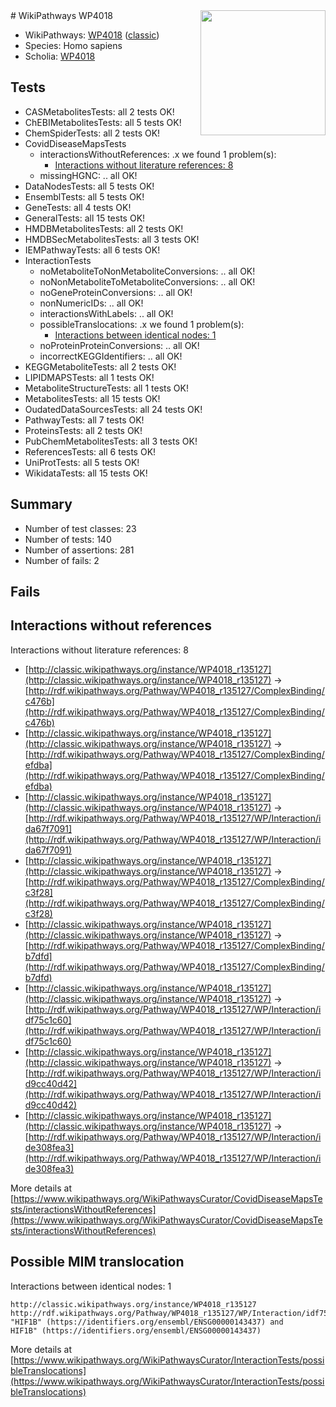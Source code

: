 <img style="float: right; width: 200px" src="https://cms-assets.nporadio.nl/npo3fm/NPO-Serious-Request-Logo-Groen-Ik-Steun-RGB.png" />
# WikiPathways WP4018

* WikiPathways: [WP4018](https://wikipathways.org/pathways/WP4018) ([classic](https://classic.wikipathways.org/instance/WP4018))
* Species: Homo sapiens
* Scholia: [WP4018](https://scholia.toolforge.org/wikipathways/WP4018)
## Tests
* CASMetabolitesTests: all 2 tests OK!
* ChEBIMetabolitesTests: all 5 tests OK!
* ChemSpiderTests: all 2 tests OK!
* CovidDiseaseMapsTests
    * interactionsWithoutReferences: .x we found 1 problem(s):
        * [Interactions without literature references: 8](#2e295936)
    * missingHGNC: .. all OK!
* DataNodesTests: all 5 tests OK!
* EnsemblTests: all 5 tests OK!
* GeneTests: all 4 tests OK!
* GeneralTests: all 15 tests OK!
* HMDBMetabolitesTests: all 2 tests OK!
* HMDBSecMetabolitesTests: all 3 tests OK!
* IEMPathwayTests: all 6 tests OK!
* InteractionTests
    * noMetaboliteToNonMetaboliteConversions: .. all OK!
    * noNonMetaboliteToMetaboliteConversions: .. all OK!
    * noGeneProteinConversions: .. all OK!
    * nonNumericIDs: .. all OK!
    * interactionsWithLabels: .. all OK!
    * possibleTranslocations: .x we found 1 problem(s):
        * [Interactions between identical nodes: 1](#1c118206)
    * noProteinProteinConversions: .. all OK!
    * incorrectKEGGIdentifiers: .. all OK!
* KEGGMetaboliteTests: all 2 tests OK!
* LIPIDMAPSTests: all 1 tests OK!
* MetaboliteStructureTests: all 1 tests OK!
* MetabolitesTests: all 15 tests OK!
* OudatedDataSourcesTests: all 24 tests OK!
* PathwayTests: all 7 tests OK!
* ProteinsTests: all 2 tests OK!
* PubChemMetabolitesTests: all 3 tests OK!
* ReferencesTests: all 6 tests OK!
* UniProtTests: all 5 tests OK!
* WikidataTests: all 15 tests OK!


## Summary

* Number of test classes: 23
* Number of tests: 140
* Number of assertions: 281
* Number of fails: 2

## Fails

<a name="2e295936" />

## Interactions without references

Interactions without literature references: 8

* [http://classic.wikipathways.org/instance/WP4018_r135127](http://classic.wikipathways.org/instance/WP4018_r135127) -> [http://rdf.wikipathways.org/Pathway/WP4018_r135127/ComplexBinding/c476b](http://rdf.wikipathways.org/Pathway/WP4018_r135127/ComplexBinding/c476b)
* [http://classic.wikipathways.org/instance/WP4018_r135127](http://classic.wikipathways.org/instance/WP4018_r135127) -> [http://rdf.wikipathways.org/Pathway/WP4018_r135127/ComplexBinding/efdba](http://rdf.wikipathways.org/Pathway/WP4018_r135127/ComplexBinding/efdba)
* [http://classic.wikipathways.org/instance/WP4018_r135127](http://classic.wikipathways.org/instance/WP4018_r135127) -> [http://rdf.wikipathways.org/Pathway/WP4018_r135127/WP/Interaction/ida67f7091](http://rdf.wikipathways.org/Pathway/WP4018_r135127/WP/Interaction/ida67f7091)
* [http://classic.wikipathways.org/instance/WP4018_r135127](http://classic.wikipathways.org/instance/WP4018_r135127) -> [http://rdf.wikipathways.org/Pathway/WP4018_r135127/ComplexBinding/c3f28](http://rdf.wikipathways.org/Pathway/WP4018_r135127/ComplexBinding/c3f28)
* [http://classic.wikipathways.org/instance/WP4018_r135127](http://classic.wikipathways.org/instance/WP4018_r135127) -> [http://rdf.wikipathways.org/Pathway/WP4018_r135127/ComplexBinding/b7dfd](http://rdf.wikipathways.org/Pathway/WP4018_r135127/ComplexBinding/b7dfd)
* [http://classic.wikipathways.org/instance/WP4018_r135127](http://classic.wikipathways.org/instance/WP4018_r135127) -> [http://rdf.wikipathways.org/Pathway/WP4018_r135127/WP/Interaction/idf75c1c60](http://rdf.wikipathways.org/Pathway/WP4018_r135127/WP/Interaction/idf75c1c60)
* [http://classic.wikipathways.org/instance/WP4018_r135127](http://classic.wikipathways.org/instance/WP4018_r135127) -> [http://rdf.wikipathways.org/Pathway/WP4018_r135127/WP/Interaction/id9cc40d42](http://rdf.wikipathways.org/Pathway/WP4018_r135127/WP/Interaction/id9cc40d42)
* [http://classic.wikipathways.org/instance/WP4018_r135127](http://classic.wikipathways.org/instance/WP4018_r135127) -> [http://rdf.wikipathways.org/Pathway/WP4018_r135127/WP/Interaction/ide308fea3](http://rdf.wikipathways.org/Pathway/WP4018_r135127/WP/Interaction/ide308fea3)


More details at [https://www.wikipathways.org/WikiPathwaysCurator/CovidDiseaseMapsTests/interactionsWithoutReferences](https://www.wikipathways.org/WikiPathwaysCurator/CovidDiseaseMapsTests/interactionsWithoutReferences)

<a name="1c118206" />

## Possible MIM translocation

Interactions between identical nodes: 1
```
http://classic.wikipathways.org/instance/WP4018_r135127 http://rdf.wikipathways.org/Pathway/WP4018_r135127/WP/Interaction/idf75c1c60 "HIF1B" (https://identifiers.org/ensembl/ENSG00000143437) and 
HIF1B" (https://identifiers.org/ensembl/ENSG00000143437)
```

More details at [https://www.wikipathways.org/WikiPathwaysCurator/InteractionTests/possibleTranslocations](https://www.wikipathways.org/WikiPathwaysCurator/InteractionTests/possibleTranslocations)


